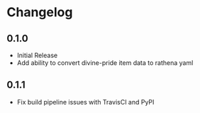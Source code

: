 Changelog
=========

0.1.0
------------------
* Initial Release
* Add ability to convert divine-pride item data to rathena yaml

0.1.1
------------------
* Fix build pipeline issues with TravisCI and PyPI

